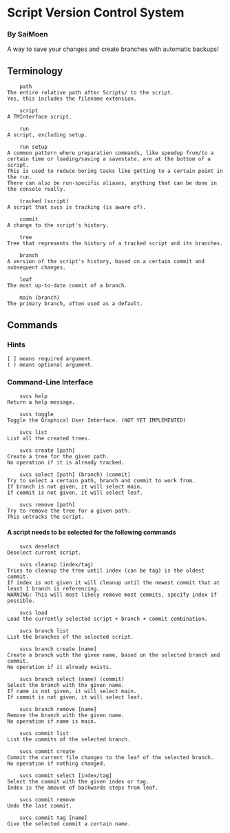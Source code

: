 # Script Version Control System
### By SaiMoen
A way to save your changes and create branches with automatic backups!

## Terminology
        path
    The entire relative path after Scripts/ to the script.
    Yes, this includes the filename extension.

        script
    A TMInterface script.

        run
    A script, excluding setup.

        run setup
    A common pattern where preparation commands, like speedup from/to a certain time or loading/saving a savestate, are at the bottom of a script.
    This is used to reduce boring tasks like getting to a certain point in the run.
    There can also be run-specific aliases, anything that can be done in the console really.

        tracked (script)
    A script that svcs is tracking (is aware of).

        commit
    A change to the script's history.

        tree
    Tree that represents the history of a tracked script and its branches.

        branch
    A version of the script's history, based on a certain commit and subsequent changes.

        leaf
    The most up-to-date commit of a branch.

        main (branch)
    The primary branch, often used as a default.

## Commands
### Hints
    [ ] means required argument.
    ( ) means optional argument.

### Command-Line Interface
        svcs help
    Return a help message.

        svcs toggle
    Toggle the Graphical User Interface. (NOT YET IMPLEMENTED)

        svcs list
    List all the created trees.

        svcs create [path]
    Create a tree for the given path.
    No operation if it is already tracked.

        svcs select [path] (branch) (commit)
    Try to select a certain path, branch and commit to work from.
    If branch is not given, it will select main.
    If commit is not given, it will select leaf.

        svcs remove [path]
    Try to remove the tree for a given path.
    This untracks the script.

#### A script needs to be selected for the following commands
        svcs deselect
    Deselect current script.

        svcs cleanup (index/tag)
    Tries to cleanup the tree until index (can be tag) is the oldest commit.
    If index is not given it will cleanup until the newest commit that at least 1 branch is referencing.
    WARNING: This will most likely remove most commits, specify index if possible.

        svcs load
    Load the currently selected script + branch + commit combination.

        svcs branch list
    List the branches of the selected script.

        svcs branch create [name]
    Create a branch with the given name, based on the selected branch and commit.
    No operation if it already exists.

        svcs branch select (name) (commit)
    Select the branch with the given name.
    If name is not given, it will select main.
    If commit is not given, it will select leaf.

        svcs branch remove [name]
    Remove the branch with the given name.
    No operation if name is main.

        svcs commit list
    List the commits of the selected branch.

        svcs commit create
    Commit the current file changes to the leaf of the selected branch.
    No operation if nothing changed.

        svcs commit select [index/tag]
    Select the commit with the given index or tag.
    Index is the amount of backwards steps from leaf.

        svcs commit remove
    Undo the last commit.

        svcs commit tag [name]
    Give the selected commit a certain name.
